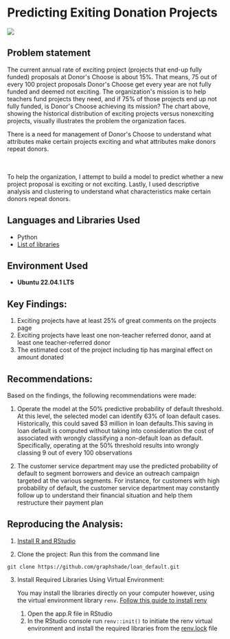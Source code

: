 # Predicting Exiting Donation Projects

<img src="https://i.imgur.com/pWBEwXX.png" />

<h2>Problem statement</h2>
The current annual rate of exciting project (projects that end-up fully funded) proposals at Donor's Choose is about 15%. That means, 75 out of every 100 project proposals Donor's Choose get every year are not fully funded and deemed not exciting. The organization's mission is to help teachers fund projects they need, and if 75% of those projects end up not fully funded, is Donor's Choose achieving its mission? The chart above, showing the historical distribution of exciting projects versus nonexciting projects, visually illustrates the problem the organization faces. 

There is a need for management of Donor's Choose to understand what attributes make certain projects exciting and what attributes make donors repeat donors. 

<br></br>
To help the organization, I attempt to build a model to predict whether a new project proposal is exciting or not exciting. Lastly, I used descriptive analysis and clustering to understand what characteristics make certain donors repeat donors.

<h2>Languages and Libraries Used</h2>

- Python
- [List of libraries](https://github.com/graphshade/loan_default/blob/main/renv.lock)

<h2>Environment Used </h2>

- <b>Ubuntu 22.04.1 LTS</b>


<h2>Key Findings:</h2>

1. Exciting projects have at least 25% of great comments on the projects page
2. Exciting projects have least one non-teacher referred donor, aand at least one teacher-referred donor
3. The estimated cost of the project including tip has marginal effect on amount donated


<h2>Recommendations:</h2>

Based on the findings, the following recommendations were made:
1. Operate the model at the 50% predictive probability of default threshold. At this level, the selected model can identify 63% of loan default cases. Historically, this could saved $3 million in loan defaults.This saving in loan default is computed without taking into consideration the cost of associated with wrongly classifying a non-default loan as default. Specifically, operating at the 50% threshold results into wrongly classing 9 out of every 100 observations

2. The customer service department may use the predicted probability of default to segment borrowers and device an outreach campaign targeted at the various segments. For instance, for customers with high probability of default, the customer service department may constantly follow up to understand their financial situation and help them restructure their payment plan

<h2>Reproducing the Analysis:</h2>

<p align="left">

1. [Install R and RStudio](https://techvidvan.com/tutorials/install-r/)
 
2. Clone the project: Run this from the command line
 
 ```commandline
 git clone https://github.com/graphshade/loan_default.git
 ```
 
3. Install Required Libraries Using Virtual Environment: 
   
   You may install the libraries directly on your computer however, using the virtual environment library `renv`. [Follow this guide to install renv](https://www.youtube.com/watch?v=yc7ZB4F_dc0)
   1. Open the app.R file in RStudio
   2. In the RStudio console run `renv::init()` to initiate the renv virtual environment and install the required libraries from the [renv.lock](https://github.com/graphshade/loan_default/blob/main/renv.lock) file 
